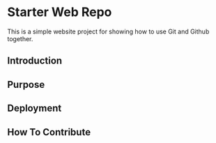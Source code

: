 # Starter Web Repo

This is a simple website project for showing how
to use Git and Github together.
## Introduction

## Purpose

## Deployment

## How To Contribute